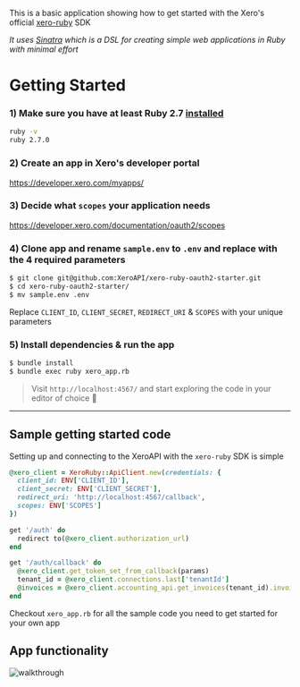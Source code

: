 This is a basic application showing how to get started with the Xero's official [xero-ruby](https://github.com/XeroAPI/xero-ruby) SDK

*It uses [Sinatra](https://github.com/sinatra/sinatra) which is a DSL for creating simple web applications in Ruby with minimal effort*

# Getting Started
### 1) Make sure you have at least Ruby 2.7 [installed](https://www.ruby-lang.org/en/documentation/installation/)
```bash
ruby -v
ruby 2.7.0
```

### 2) Create an app in Xero's developer portal
https://developer.xero.com/myapps/

### 3) Decide what `scopes` your application needs
https://developer.xero.com/documentation/oauth2/scopes

### 4) Clone app and rename `sample.env` to `.env` and replace with the **4 required parameters**
```bash
$ git clone git@github.com:XeroAPI/xero-ruby-oauth2-starter.git
$ cd xero-ruby-oauth2-starter/
$ mv sample.env .env
```
Replace `CLIENT_ID`, `CLIENT_SECRET`, `REDIRECT_URI` & `SCOPES` with your unique parameters

### 5) Install dependencies & run the app
```bash
$ bundle install
$ bundle exec ruby xero_app.rb
```

> Visit `http://localhost:4567/` and start exploring the code in your editor of choice 🥳

----

## Sample getting started code
Setting up and connecting to the XeroAPI with the `xero-ruby` SDK is simple

```ruby
@xero_client = XeroRuby::ApiClient.new(credentials: {
  client_id: ENV['CLIENT_ID'],
  client_secret: ENV['CLIENT_SECRET'],
  redirect_uri: 'http://localhost:4567/callback',
  scopes: ENV['SCOPES']
})

get '/auth' do
  redirect to(@xero_client.authorization_url)
end

get '/auth/callback' do
  @xero_client.get_token_set_from_callback(params)
  tenant_id = @xero_client.connections.last['tenantId']
  @invoices = @xero_client.accounting_api.get_invoices(tenant_id).invoices
end
```

Checkout `xero_app.rb` for all the sample code you need to get started for your own app

## App functionality
![walkthrough](./public/images/xero-ruby-getting-started.gif)
